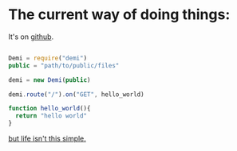 # The current way of doing things: #

It's on [github](https://github.com/AWinterman/demitasse.git).

```javascript

Demi = require("demi")
public = "path/to/public/files"

demi = new Demi(public)

demi.route("/").on("GET", hello_world)

function hello_world(){
  return "hello world"
}
```

[but life isn't this simple.](not_that_simple.md)
